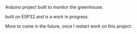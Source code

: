Arduino project built to monitor the greenhouse.

built on ESP32 and is a work in progress.

More to come in the future, once I restart work on this project.
